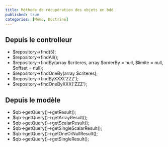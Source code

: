```yaml
---
title: Méthode de récupération des objets en bdd
published: true
categories: [Mémo, Doctrine]
---
```


## Depuis le controlleur

* $repository->find(5);
* $repository->findAll();
* $repository->findBy(array $criteres, array $orderBy = null, $limite = null, $offset = null);
* $repository->findOneBy(array $criteres);
* $repository->findByXXX('ZZZ');
* $repository->findOneByXXX('ZZZ');

## Depuis le modèle
* $qb->getQuery()->getResult();
* $qb->getQuery()->getArrayResult();
* $qb->getQuery()->getScalarResult();
* $qb->getQuery()->getSingleScalarResult();
* $qb->getQuery()->getOneOrNullResult();
* $qb->getQuery()->getSingleResult();